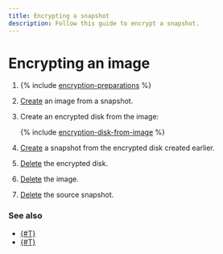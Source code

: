 ```yaml
---
title: Encrypting a snapshot
description: Follow this guide to encrypt a snapshot.
---
```


# Encrypting an image

1. {% include [encryption-preparations](../../../_includes/compute/encryption-preparations.md) %}
1. [Create](../image-create/create-from-snapshot.md) an image from a snapshot.
1. Create an encrypted disk from the image:

    {% include [encryption-disk-from-image](../../../_includes/compute/encryption-disk-from-image.md) %}

1. [Create](../disk-control/create-snapshot.md) a snapshot from the encrypted disk created earlier.
1. [Delete](../disk-control/delete.md) the encrypted disk.
1. [Delete](../image-control/delete.md) the image.
1. [Delete](delete.md) the source snapshot.


### See also

* [{#T}](../../concepts/encryption.md)
* [{#T}](../disk-control/disk-encrypt.md)
